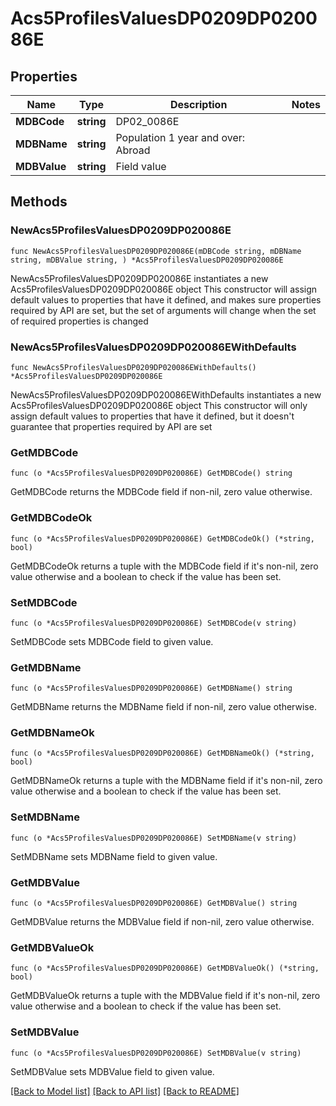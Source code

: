 # Acs5ProfilesValuesDP0209DP020086E

## Properties

Name | Type | Description | Notes
------------ | ------------- | ------------- | -------------
**MDBCode** | **string** | DP02_0086E | 
**MDBName** | **string** | Population 1 year and over: Abroad | 
**MDBValue** | **string** | Field value | 

## Methods

### NewAcs5ProfilesValuesDP0209DP020086E

`func NewAcs5ProfilesValuesDP0209DP020086E(mDBCode string, mDBName string, mDBValue string, ) *Acs5ProfilesValuesDP0209DP020086E`

NewAcs5ProfilesValuesDP0209DP020086E instantiates a new Acs5ProfilesValuesDP0209DP020086E object
This constructor will assign default values to properties that have it defined,
and makes sure properties required by API are set, but the set of arguments
will change when the set of required properties is changed

### NewAcs5ProfilesValuesDP0209DP020086EWithDefaults

`func NewAcs5ProfilesValuesDP0209DP020086EWithDefaults() *Acs5ProfilesValuesDP0209DP020086E`

NewAcs5ProfilesValuesDP0209DP020086EWithDefaults instantiates a new Acs5ProfilesValuesDP0209DP020086E object
This constructor will only assign default values to properties that have it defined,
but it doesn't guarantee that properties required by API are set

### GetMDBCode

`func (o *Acs5ProfilesValuesDP0209DP020086E) GetMDBCode() string`

GetMDBCode returns the MDBCode field if non-nil, zero value otherwise.

### GetMDBCodeOk

`func (o *Acs5ProfilesValuesDP0209DP020086E) GetMDBCodeOk() (*string, bool)`

GetMDBCodeOk returns a tuple with the MDBCode field if it's non-nil, zero value otherwise
and a boolean to check if the value has been set.

### SetMDBCode

`func (o *Acs5ProfilesValuesDP0209DP020086E) SetMDBCode(v string)`

SetMDBCode sets MDBCode field to given value.


### GetMDBName

`func (o *Acs5ProfilesValuesDP0209DP020086E) GetMDBName() string`

GetMDBName returns the MDBName field if non-nil, zero value otherwise.

### GetMDBNameOk

`func (o *Acs5ProfilesValuesDP0209DP020086E) GetMDBNameOk() (*string, bool)`

GetMDBNameOk returns a tuple with the MDBName field if it's non-nil, zero value otherwise
and a boolean to check if the value has been set.

### SetMDBName

`func (o *Acs5ProfilesValuesDP0209DP020086E) SetMDBName(v string)`

SetMDBName sets MDBName field to given value.


### GetMDBValue

`func (o *Acs5ProfilesValuesDP0209DP020086E) GetMDBValue() string`

GetMDBValue returns the MDBValue field if non-nil, zero value otherwise.

### GetMDBValueOk

`func (o *Acs5ProfilesValuesDP0209DP020086E) GetMDBValueOk() (*string, bool)`

GetMDBValueOk returns a tuple with the MDBValue field if it's non-nil, zero value otherwise
and a boolean to check if the value has been set.

### SetMDBValue

`func (o *Acs5ProfilesValuesDP0209DP020086E) SetMDBValue(v string)`

SetMDBValue sets MDBValue field to given value.



[[Back to Model list]](../README.md#documentation-for-models) [[Back to API list]](../README.md#documentation-for-api-endpoints) [[Back to README]](../README.md)


